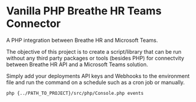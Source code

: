 # Vanilla PHP Breathe HR Teams Connector
A PHP integration between Breathe HR and Microsoft Teams.

The objective of this project is to create a script/library that can be run without any third party packages or tools (besides PHP) for connectvity between Breathe HR API and a Microsoft Teams solution.

Simply add your deployments API keys and Webhooks to the environment file and run the command on a schedule such as a cron job or manually.

```
php {../PATH_TO_PROJECT}/src/php/Console.php events
```
